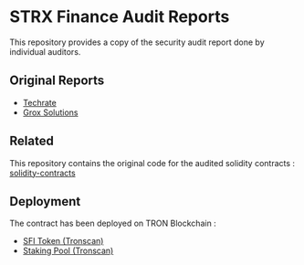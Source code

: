 # STRX Finance Audit Reports

This repository provides a copy of the security audit report done by individual auditors.

## Original Reports

 - [Techrate](https://github.com/TechRate/Smart-Contract-Audits/blob/main/November_2022/STRX.pdf)
 - [Grox Solutions](https://grox.solutions)


## Related

This repository contains the original code for the audited solidity contracts : [solidity-contracts](https://github.com/strxfinance/solidity-contracts)

## Deployment

The contract has been deployed on TRON Blockchain :
- [SFI Token (Tronscan)](https://tronscan.io/#/contract/TVGiaML3hJE7sv9NEEVjqLbF5DcXJgHSfy/code)
- [Staking Pool (Tronscan)](https://tronscan.io/#/contract/TGrdCu9fu8csFmQptVE25fDzFmPU9epamH/code)
